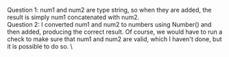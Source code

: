 Question 1: num1 and num2 are type string, so when they are added, the result is simply num1 concatenated with num2. \
Question 2: I converted num1 and num2 to numbers using Number() and then added, producing the correct result. Of course, we would have to run a check to make sure that num1 and num2 are valid, which I haven't done, but it is possible to do so. \